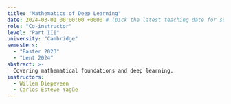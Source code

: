 ```yaml
---
title: "Mathematics of Deep Learning"
date: 2024-03-01 00:00:00 +0000 # (pick the latest teaching date for sorting)
role: "Co-instructor"
level: "Part III"
university: "Cambridge"
semesters:
  - "Easter 2023"
  - "Lent 2024"
abstract: >-
  Covering mathematical foundations and deep learning.
instructors:
  - Willem Diepeveen
  - Carlos Esteve Yagüe
---
```

